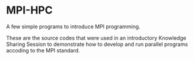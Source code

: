 # MPI-HPC
A few simple programs to introduce MPI programming.

These are the source codes that were used in an introductory Knowledge Sharing Session to demonstrate how to develop and run  parallel programs accoding to the MPI standard.
